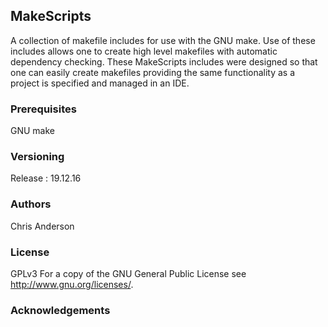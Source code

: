 ## MakeScripts

A collection of makefile includes for use with the GNU make. Use of these includes allows one to  create high level makefiles with automatic dependency checking. These MakeScripts includes were designed so that one can easily create makefiles providing the same functionality as a project is specified and managed in an IDE.


### Prerequisites

GNU make

### Versioning

Release : 19.12.16

### Authors

Chris Anderson

### License

GPLv3  For a copy of the GNU General Public License see <http://www.gnu.org/licenses/>.

### Acknowledgements














